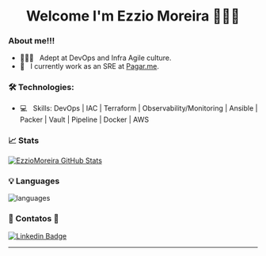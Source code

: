 <h1 align="center">
Welcome I'm Ezzio Moreira 👋👋👋
</h1>

### About me!!!

- 👨🏻‍💻 &nbsp; Adept at DevOps and Infra Agile culture.
- 💼 &nbsp; I currently work as an SRE at [Pagar.me](https://pagar.me).

### 🛠 Technologies:
- 💻 &nbsp; Skills: DevOps | IAC | Terraform | Observability/Monitoring | Ansible | Packer | Vault | Pipeline | Docker | AWS

### 📈 Stats 
[![EzzioMoreira GitHub Stats](https://github-readme-stats.vercel.app/api?username=EzzioMoreira&theme=cobalt&show_icons=true)](https://github.com/EzzioMoreira)

### 💡  Languages
![languages](https://github-readme-stats.vercel.app/api/top-langs/?username=EzzioMoreira&hide=scss&layout=compact&theme=cobalt&title_color=2ED3EA)

### 👀 Contatos 👀 
[![Linkedin Badge](https://img.shields.io/badge/-LinkedIn-blue?style=flat-square&logo=Linkedin&logoColor=white&link=https://www.linkedin.com/in/ezzio-moreira-89587898/)](https://www.linkedin.com/in/ezzio-moreira-89587898/)
<hr>
